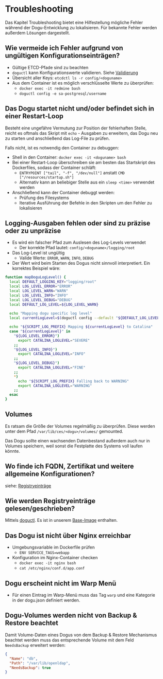 # Troubleshooting

Das Kapitel Troubleshooting bietet eine Hilfestellung mögliche Fehler während der Dogu-Entwicklung zu lokalisieren.
Für bekannte Fehler werden außerdem Lösungen dargestellt.

## Wie vermeide ich Fehler aufgrund von ungültigen Konfigurationseinträgen?

- Gültige ETCD-Pfade sind zu beachten
- `doguctl` kann Konfigurationswerte validieren. Siehe [Validierung](relevant_functionalities_de.md#validierung-und-default-werte)
- Übersicht aller Keys: `etcdctl ls -r config/<doguname>`
- Aus dem Container ist es möglich verschlüsselte Werte zu überprüfen:
  - `docker exec -it redmine bash`
  - `doguctl config -e sa-postgresql/username`

## Das Dogu startet nicht und/oder befindet sich in einer Restart-Loop

Besteht eine ungefähre Vermutung zur Position der fehlerhaften Stelle, reicht es oftmals das Skript mit `echo` - Ausgaben zu erweitern,
das Dogu neu zu starten und anschließend das Log-File zu prüfen.

Falls nicht, ist es notwendig den Container zu debuggen:
- Shell in den Container: `docker exec -it <doguname> bash`
- Bei einer Restart-Loop überschreiben sie am besten das Startskript des Dockerfiles, sodass der Container schläft:
  - `ENTRYPOINT ["tail", "-f", "/dev/null"]` anstatt `CMD ["/resources/startup.sh"]`
  - Alternativ kann an beliebiger Stelle aus ein `sleep <time>` verwendet werden
- Anschließend kann der Container debuggt werden:
  - Prüfung des Filesystems
  - Iterative Ausführung der Befehle in den Skripten um den Fehler zu lokalisieren

## Logging-Ausgaben fehlen oder sind zu präzise oder zu unpräzise

- Es wird ein falscher Pfad zum Auslesen des Log-Levels verwendet
  - Der korrekte Pfad lautet: `config/<doguname>/logging/root`
- Das Log-Level ist ungültig
  - Valide Werte: `ERROR`, `WARN`, `INFO`, `DEBUG`
- Der Wert wird beim Starten des Dogus nicht sinnvoll interpretiert. Ein korrektes Beispiel wäre:
```bash
function mapDoguLogLevel() {
  local DEFAULT_LOGGING_KEY="logging/root"
  local LOG_LEVEL_ERROR="ERROR"
  local LOG_LEVEL_WARN="WARN"
  local LOG_LEVEL_INFO="INFO"
  local LOG_LEVEL_DEBUG="DEBUG"
  local DEFAULT_LOG_LEVEL=${LOG_LEVEL_WARN}
  
  echo "Mapping dogu specific log level"
  local currentLogLevel=$(doguctl config --default "${DEFAULT_LOG_LEVEL}" "${DEFAULT_LOGGING_KEY}")

  echo "${SCRIPT_LOG_PREFIX} Mapping ${currentLogLevel} to Catalina"
  case "${currentLogLevel}" in
    "${LOG_LEVEL_ERROR}")
      export CATALINA_LOGLEVEL="SEVERE"
    ;;
    "${LOG_LEVEL_INFO}")
      export CATALINA_LOGLEVEL="INFO"
    ;;
    "${LOG_LEVEL_DEBUG}")
      export CATALINA_LOGLEVEL="FINE"
    ;;
    *)
      echo "${SCRIPT_LOG_PREFIX} Falling back to WARNING"
      export CATALINA_LOGLEVEL="WARNING"
    ;;
  esac
}
```

## Volumes

Es ratsam die Größe der Volumes regelmäßig zu überprüfen.
Diese werden unter dem Pfad `/var/lib/ces/<dogu>/volumes/` gemounted.

Das Dogu sollte einen wachsenden Datenbestand außerdem auch nur in Volumes speichern, weil sonst
die Festplatte des Systems voll laufen könnte.

## Wo finde ich FQDN, Zertifikat und weitere allgemeine Konfigurationen?

siehe: [Registryeinträge](relevant_functionalities_de.md#weitere-registryeinträge)

## Wie werden Registryeinträge gelesen/geschrieben?

Mittels [doguctl](https://github.com/cloudogu/doguctl).
Es ist in unserem [Base-Image](https://github.com/cloudogu/base) enthalten.

## Das Dogu ist nicht über Nginx erreichbar

- Umgebungsvariable im Dockerfile prüfen
  - `ENV SERVICE_TAGS=webapp`
- Konfiguration im Nginx-Container checken
  - `docker exec -it nginx bash`
  - `cat /etc/nginx/conf.d/app.conf`

## Dogu erscheint nicht im Warp Menü

- Für einen Eintrag im Warp-Menü muss das Tag `warp` und eine Kategorie in der dogu.json definiert werden.

## Dogu-Volumes werden nicht von Backup & Restore beachtet

Damit Volume-Daten eines Dogus von dem Backup & Restore Mechanismus beachtet werden muss das entsprechende Volume mit dem Feld `NeedsBackup` erweitert werden:

```json
{
  "Name": "db",
  "Path": "/var/lib/openldap",
  "NeedsBackup": true
}
```






